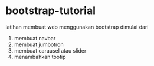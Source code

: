 # bootstrap-tutorial
latihan membuat web menggunakan bootstrap
dimulai dari

1. membuat navbar
2. membuat jumbotron
3. membuat carausel atau slider
4. menambahkan tootip
